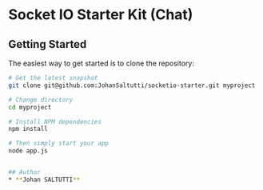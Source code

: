 # Socket IO Starter Kit (Chat)

Getting Started
---------------

The easiest way to get started is to clone the repository:

```bash
# Get the latest snapshot
git clone git@github.com:JohanSaltutti/socketio-starter.git myproject

# Change directory
cd myproject

# Install NPM dependencies
npm install

# Then simply start your app
node app.js


## Author
* **Johan SALTUTTI**
